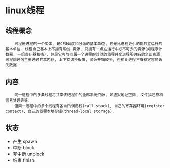 # linux线程

## 线程概念

        线程是进程的一个实体, 是CPU调度和分派的基本单位, 它是比进程更小的能独立运行的基本单位. 线程自己基本上不拥有系统 资源, 只拥有一点在运行中必不可少的资源(如程序计数器, 一组寄存器和栈), 但是它可与同属一个进程的其他的线程共享进程所拥有的全部资源. 线程间通信主要通过共享内存, 上下文切换很快, 资源开销较少, 但相比进程不够稳定容易丢失数据.
  
## 内容  

        同一进程中的多条线程将共享该进程中的全部系统资源, 如虚拟地址空间, 文件描述符和信号处理等等.
        但同一进程中的多个线程有各自的调用栈(call stack), 自己的寄存器环境(register context), 自己的线程本地存储(thread-local storage).

## 状态

- 产生 spawn  
- 中断 block  
- 非中断 unblock  
- 结束 finish
  